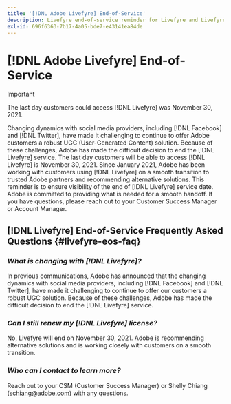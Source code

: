```yaml
---
title: '[!DNL Adobe Livefyre] End-of-Service'
description: Livefyre end-of-service reminder for Livefyre and Livefyre Studio.
exl-id: 696f6363-7b17-4a05-bde7-e43141ea84de
---
```

# [!DNL Adobe Livefyre] End-of-Service

>[!IMPORTANT]
>
>The last day customers could access [!DNL Livefyre] was November 30, 2021.

Changing dynamics with social media providers, including [!DNL Facebook] and [!DNL Twitter], have made it challenging to continue to offer Adobe customers a robust UGC (User-Generated Content) solution. Because of these challenges, Adobe has made the difficult decision to end the [!DNL Livefyre] service. The last day customers will be able to access [!DNL Livefyre] is November 30, 2021. Since January 2021, Adobe has been working with customers using [!DNL Livefyre] on a smooth transition to trusted Adobe partners and recommending alternative solutions. This reminder is to ensure visibility of the end of [!DNL Livefyre] service date. Adobe is committed to providing what is needed for a smooth handoff. If you have questions, please reach out to your Customer Success Manager or Account Manager.

## [!DNL Livefyre] End-of-Service Frequently Asked Questions {#livefyre-eos-faq}

### **_What is changing with [!DNL Livefyre]?_**

In previous communications, Adobe has announced that the changing dynamics with social media providers, including [!DNL Facebook] and [!DNL Twitter], have made it challenging to continue to offer our customers a robust UGC solution. Because of these challenges, Adobe has made the difficult decision to end the [!DNL Livefyre] service. 

### **_Can I still renew my [!DNL Livefyre] license?_**

No, Livefyre will end on November 30, 2021. Adobe is recommending alternative solutions and is working closely with customers on a smooth transition.

### **_Who can I contact to learn more?_**

Reach out to your CSM (Customer Success Manager) or Shelly Chiang (schiang@adobe.com) with any questions.
